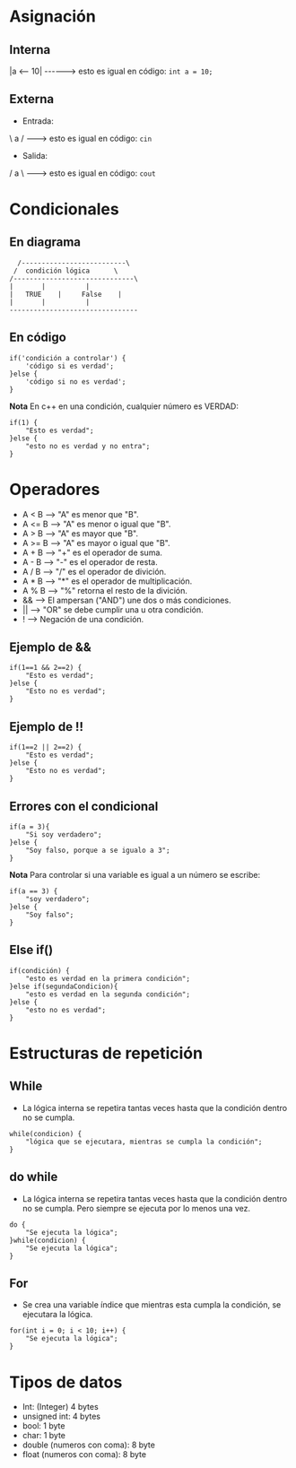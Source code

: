 # Asignación

## Interna

|a <-- 10| ------> esto es igual en código: `int a = 10;`

## Externa

- Entrada:

\ a / ---> esto es igual en código: `cin`

- Salida:

/ a \ ---> esto es igual en código: `cout`

# Condicionales

## En diagrama

~~~
  /--------------------------\
 /	condición lógica      \
/------------------------------\
|		|	       |	
|	TRUE	|     False    |
|		|	       |	
--------------------------------
~~~

## En código

~~~
if('condición a controlar') {
	'código si es verdad';
}else {
	'código si no es verdad';
}
~~~

**Nota** En c++ en una condición, cualquier número es VERDAD:

~~~
if(1) {
	"Esto es verdad";
}else {
	"esto no es verdad y no entra";
}
~~~

# Operadores

- A < B --> "A" es menor que "B".
- A <= B --> "A" es menor o igual que "B".
- A > B --> "A" es mayor que "B".
- A >= B --> "A" es mayor o igual que "B".
- A + B --> "+" es el operador de suma.
- A - B --> "-" es el operador de resta.
- A / B --> "/" es el operador de divición.
- A * B --> "*" es el operador de multiplicación.
- A % B --> "%" retorna el resto de la divición.
- && --> El ampersan ("AND") une dos o más condiciones.
- || --> "OR" se debe cumplir una u otra condición.
- ! --> Negación de una condición.

## Ejemplo de &&

~~~
if(1==1 && 2==2) {
    "Esto es verdad";
}else {
    "Esto no es verdad";
}
~~~

## Ejemplo de !!

~~~
if(1==2 || 2==2) {
    "Esto es verdad";
}else {
    "Esto no es verdad";
}
~~~

## Errores con el condicional

~~~
if(a = 3){
	"Si soy verdadero";
}else {
	"Soy falso, porque a se igualo a 3";
}
~~~

**Nota** Para controlar si una variable es igual a un número se escribe:

~~~
if(a == 3) {
	"soy verdadero";
}else {
	"Soy falso";
}
~~~

## Else if()

~~~
if(condición) {
	"esto es verdad en la primera condición";
}else if(segundaCondicion){
	"esto es verdad en la segunda condición";
}else {
	"esto no es verdad";
}
~~~

# Estructuras de repetición

## While

- La lógica interna se repetira tantas veces hasta que la condición dentro no se cumpla.

~~~
while(condicion) {
	"lógica que se ejecutara, mientras se cumpla la condición";
}
~~~

## do while

- La lógica interna se repetira tantas veces hasta que la condición dentro no se cumpla. Pero siempre se ejecuta por lo menos una vez.

~~~
do {
	"Se ejecuta la lógica";
}while(condicion) {
	"Se ejecuta la lógica";
}
~~~	

## For
- Se crea una variable índice que mientras esta cumpla la condición, se ejecutara la lógica.

~~~
for(int i = 0; i < 10; i++) {
	"Se ejecuta la lógica";
}
~~~

# Tipos de datos

- Int: (Integer) 				4 bytes
- unsigned int:					4 bytes
- bool:							1 byte
- char:							1 byte
- double (numeros con coma):	8 byte
- float (numeros con coma):		8 byte
